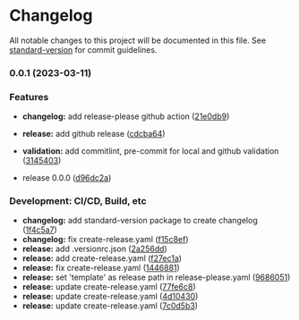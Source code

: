 # Changelog

All notable changes to this project will be documented in this file. See [standard-version](https://github.com/conventional-changelog/standard-version) for commit guidelines.

### 0.0.1 (2023-03-11)


### Features

* **changelog:** add release-please github action ([21e0db9](https://github.com/Payadel/README/commit/21e0db9d364ecfaf7d6c098ffcb70ecedf8205f1))
* **release:** add github release ([cdcba64](https://github.com/Payadel/README/commit/cdcba64e08692511ec408043b17a467feda9aafb))
* **validation:** add commitlint, pre-commit for local and github validation ([3145403](https://github.com/Payadel/README/commit/3145403807d7b3cf63676bed42d7abb9be7bc5ea))


* release 0.0.0 ([d96dc2a](https://github.com/Payadel/README/commit/d96dc2a807e2dd37ffc29e3d76be4540f12c0f46))


### Development: CI/CD, Build, etc

* **changelog:** add standard-version package to create changelog ([1f4c5a7](https://github.com/Payadel/README/commit/1f4c5a7e3ce605d3bdca1cc372517bea98e97460))
* **changelog:** fix create-release.yaml ([f15c8ef](https://github.com/Payadel/README/commit/f15c8efa43e583dd25e309abafb17299d1b5cf68))
* **release:** add .versionrc.json ([2a256dd](https://github.com/Payadel/README/commit/2a256ddb778e18c94dee9a0d390cb6e2b4ad3362))
* **release:** add create-release.yaml ([f27ec1a](https://github.com/Payadel/README/commit/f27ec1a17e7d701354fdd5c29e682240629ad32e))
* **release:** fix create-release.yaml ([1446881](https://github.com/Payadel/README/commit/1446881c4f8cfb0039ee866fd21a42c8b9621f6b))
* **release:** set 'template' as release path in release-please.yaml ([9686051](https://github.com/Payadel/README/commit/9686051392f54040a860473a90f72a76489024a4))
* **release:** update create-release.yaml ([77fe6c8](https://github.com/Payadel/README/commit/77fe6c872ef7e23ca90e41eb067f0e85995a274f))
* **release:** update create-release.yaml ([4d10430](https://github.com/Payadel/README/commit/4d104300815397eaa15ba6b98413169a3ead7304))
* **release:** update create-release.yaml ([7c0d5b3](https://github.com/Payadel/README/commit/7c0d5b30bf293c87d11fcaa3c14c95bb8c7212c0))
